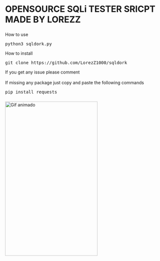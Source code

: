 <h1 align="left">OPENSOURCE SQLi TESTER SRICPT MADE BY LOREZZ</h1>

###
<a>How to use</a>
<pre align="left">
python3 sqldork.py 
</pre>
<a>How to install</a>
<pre align="left">
git clone https://github.com/LorezZ1000/sqldork
</pre>
<a>If you get any issue please comment</a>
<br>
</br>
<a>If missing any package just copy and paste the following commands</a>
<pre align="left">
pip install requests
</pre>

###

<img src="https://cdn.discordapp.com/attachments/1183588449660457020/1188974725700005998/Misa_Amane_28DN29.webp" style="user-select:none; width:300; height:500;" alt="Gif animado">
